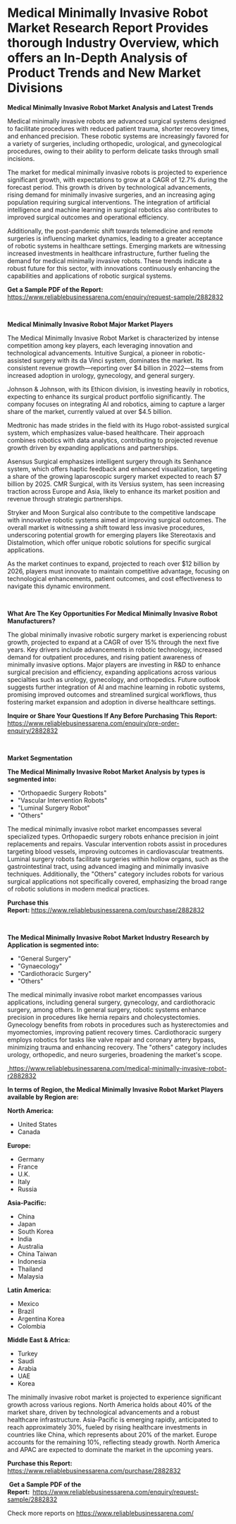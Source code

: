 <p><h1>Medical Minimally Invasive Robot Market Research Report Provides thorough Industry Overview, which offers an In-Depth Analysis of Product Trends and New Market Divisions</h1></p><p><strong>Medical Minimally Invasive Robot Market Analysis and Latest Trends</strong></p>
<p><p>Medical minimally invasive robots are advanced surgical systems designed to facilitate procedures with reduced patient trauma, shorter recovery times, and enhanced precision. These robotic systems are increasingly favored for a variety of surgeries, including orthopedic, urological, and gynecological procedures, owing to their ability to perform delicate tasks through small incisions. </p><p>The market for medical minimally invasive robots is projected to experience significant growth, with expectations to grow at a CAGR of 12.7% during the forecast period. This growth is driven by technological advancements, rising demand for minimally invasive surgeries, and an increasing aging population requiring surgical interventions. The integration of artificial intelligence and machine learning in surgical robotics also contributes to improved surgical outcomes and operational efficiency. </p><p>Additionally, the post-pandemic shift towards telemedicine and remote surgeries is influencing market dynamics, leading to a greater acceptance of robotic systems in healthcare settings. Emerging markets are witnessing increased investments in healthcare infrastructure, further fueling the demand for medical minimally invasive robots. These trends indicate a robust future for this sector, with innovations continuously enhancing the capabilities and applications of robotic surgical systems.</p></p>
<p><strong>Get a Sample PDF of the Report:&nbsp;</strong> <a href="https://www.reliablebusinessarena.com/enquiry/request-sample/2882832?utm_campaign=2947&utm_medium=2&utm_source=Github&utm_content=ia&utm_term=13032025&utm_id=medical-minimally-invasive-robot">https://www.reliablebusinessarena.com/enquiry/request-sample/2882832</a></p>
<p>&nbsp;</p>
<p><strong>Medical Minimally Invasive Robot Major Market Players</strong></p>
<p><p>The Medical Minimally Invasive Robot Market is characterized by intense competition among key players, each leveraging innovation and technological advancements. Intuitive Surgical, a pioneer in robotic-assisted surgery with its da Vinci system, dominates the market. Its consistent revenue growth—reporting over $4 billion in 2022—stems from increased adoption in urology, gynecology, and general surgery. </p><p>Johnson & Johnson, with its Ethicon division, is investing heavily in robotics, expecting to enhance its surgical product portfolio significantly. The company focuses on integrating AI and robotics, aiming to capture a larger share of the market, currently valued at over $4.5 billion.</p><p>Medtronic has made strides in the field with its Hugo robot-assisted surgical system, which emphasizes value-based healthcare. Their approach combines robotics with data analytics, contributing to projected revenue growth driven by expanding applications and partnerships. </p><p>Asensus Surgical emphasizes intelligent surgery through its Senhance system, which offers haptic feedback and enhanced visualization, targeting a share of the growing laparoscopic surgery market expected to reach $7 billion by 2025. CMR Surgical, with its Versius system, has seen increasing traction across Europe and Asia, likely to enhance its market position and revenue through strategic partnerships.</p><p>Stryker and Moon Surgical also contribute to the competitive landscape with innovative robotic systems aimed at improving surgical outcomes. The overall market is witnessing a shift toward less invasive procedures, underscoring potential growth for emerging players like Stereotaxis and Distalmotion, which offer unique robotic solutions for specific surgical applications. </p><p>As the market continues to expand, projected to reach over $12 billion by 2026, players must innovate to maintain competitive advantage, focusing on technological enhancements, patient outcomes, and cost effectiveness to navigate this dynamic environment.</p></p>
<p>&nbsp;</p>
<p><strong>What Are The Key Opportunities For Medical Minimally Invasive Robot Manufacturers?</strong></p>
<p><p>The global minimally invasive robotic surgery market is experiencing robust growth, projected to expand at a CAGR of over 15% through the next five years. Key drivers include advancements in robotic technology, increased demand for outpatient procedures, and rising patient awareness of minimally invasive options. Major players are investing in R&D to enhance surgical precision and efficiency, expanding applications across various specialties such as urology, gynecology, and orthopedics. Future outlook suggests further integration of AI and machine learning in robotic systems, promising improved outcomes and streamlined surgical workflows, thus fostering market expansion and adoption in diverse healthcare settings.</p></p>
<p><strong>Inquire or Share Your Questions If Any Before Purchasing This Report:</strong> <a href="https://www.reliablebusinessarena.com/enquiry/pre-order-enquiry/2882832?utm_campaign=2947&utm_medium=2&utm_source=Github&utm_content=ia&utm_term=13032025&utm_id=medical-minimally-invasive-robot">https://www.reliablebusinessarena.com/enquiry/pre-order-enquiry/2882832</a></p>
<p>&nbsp;</p>
<p><strong>Market Segmentation</strong></p>
<p><strong>The Medical Minimally Invasive Robot Market Analysis by types is segmented into:</strong></p>
<p><ul><li>"Orthopaedic Surgery Robots"</li><li>"Vascular Intervention Robots"</li><li>"Luminal Surgery Robot"</li><li>"Others"</li></ul></p>
<p><p>The medical minimally invasive robot market encompasses several specialized types. Orthopaedic surgery robots enhance precision in joint replacements and repairs. Vascular intervention robots assist in procedures targeting blood vessels, improving outcomes in cardiovascular treatments. Luminal surgery robots facilitate surgeries within hollow organs, such as the gastrointestinal tract, using advanced imaging and minimally invasive techniques. Additionally, the "Others" category includes robots for various surgical applications not specifically covered, emphasizing the broad range of robotic solutions in modern medical practices.</p></p>
<p><strong>Purchase this Report:&nbsp;</strong><a href="https://www.reliablebusinessarena.com/purchase/2882832?utm_campaign=2947&utm_medium=2&utm_source=Github&utm_content=ia&utm_term=13032025&utm_id=medical-minimally-invasive-robot">https://www.reliablebusinessarena.com/purchase/2882832</a></p>
<p>&nbsp;</p>
<p><strong>The Medical Minimally Invasive Robot Market Industry Research by Application is segmented into:</strong></p>
<p><ul><li>"General Surgery"</li><li>"Gynaecology"</li><li>"Cardiothoracic Surgery"</li><li>"Others"</li></ul></p>
<p><p>The medical minimally invasive robot market encompasses various applications, including general surgery, gynecology, and cardiothoracic surgery, among others. In general surgery, robotic systems enhance precision in procedures like hernia repairs and cholecystectomies. Gynecology benefits from robots in procedures such as hysterectomies and myomectomies, improving patient recovery times. Cardiothoracic surgery employs robotics for tasks like valve repair and coronary artery bypass, minimizing trauma and enhancing recovery. The "others" category includes urology, orthopedic, and neuro surgeries, broadening the market's scope.</p></p>
<p><a href="https://www.reliablebusinessarena.com/medical-minimally-invasive-robot-r2882832?utm_campaign=2947&utm_medium=2&utm_source=Github&utm_content=ia&utm_term=13032025&utm_id=medical-minimally-invasive-robot">&nbsp;https://www.reliablebusinessarena.com/medical-minimally-invasive-robot-r2882832</a></p>
<p><strong>In terms of Region, the Medical Minimally Invasive Robot Market Players available by Region are:</strong></p>
<p>
    <p> <strong> North America: </strong>
        <ul>
            <li>United States</li>
            <li>Canada</li>
        </ul>
        </p> 
    <p> <strong> Europe: </strong>
        <ul>
            <li>Germany</li>
            <li>France</li>
            <li>U.K.</li>
            <li>Italy</li>
            <li>Russia</li>
        </ul>
        </p> 
    <p> <strong> Asia-Pacific: </strong>
        <ul>
            <li>China</li>
            <li>Japan</li>
            <li>South Korea</li>
            <li>India</li>
            <li>Australia</li>
            <li>China Taiwan</li>
            <li>Indonesia</li>
            <li>Thailand</li>
            <li>Malaysia</li>
        </ul>
        </p> 
    <p> <strong> Latin America: </strong>
        <ul>
            <li>Mexico</li>
            <li>Brazil</li>
            <li>Argentina Korea</li>
            <li>Colombia</li>
        </ul>
        </p> 
    <p> <strong> Middle East & Africa: </strong>
        <ul>
            <li>Turkey</li>
            <li>Saudi</li>
            <li>Arabia</li>
            <li>UAE</li>
            <li>Korea</li>
        </ul>
    </p>
    </p>
<p><p>The minimally invasive robot market is projected to experience significant growth across various regions. North America holds about 40% of the market share, driven by technological advancements and a robust healthcare infrastructure. Asia-Pacific is emerging rapidly, anticipated to reach approximately 30%, fueled by rising healthcare investments in countries like China, which represents about 20% of the market. Europe accounts for the remaining 10%, reflecting steady growth. North America and APAC are expected to dominate the market in the upcoming years.</p></p>
<p><strong>Purchase this Report: </strong><a href="https://www.reliablebusinessarena.com/purchase/2882832?utm_campaign=2947&utm_medium=2&utm_source=Github&utm_content=ia&utm_term=13032025&utm_id=medical-minimally-invasive-robot">https://www.reliablebusinessarena.com/purchase/2882832</a></p>
<p>&nbsp;<strong>Get a Sample PDF of the Report:&nbsp;&nbsp;</strong><a href="https://www.reliablebusinessarena.com/enquiry/request-sample/2882832?utm_campaign=2947&utm_medium=2&utm_source=Github&utm_content=ia&utm_term=13032025&utm_id=medical-minimally-invasive-robot">https://www.reliablebusinessarena.com/enquiry/request-sample/2882832</a></p>
<p><strong></strong></p>
<p>Check more reports on <a href="https://www.reliablebusinessarena.com/?utm_campaign=2947&utm_medium=2&utm_source=Github&utm_content=ia&utm_term=13032025&utm_id=medical-minimally-invasive-robot">https://www.reliablebusinessarena.com/</a></p>